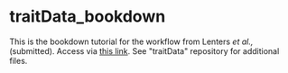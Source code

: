 # traitData_bookdown
This is the bookdown tutorial for the workflow from Lenters *et al.,* (submitted). Access via [this link](https://tlenters.github.io/traitData_bookdown/). See "traitData" repository for additional files.
